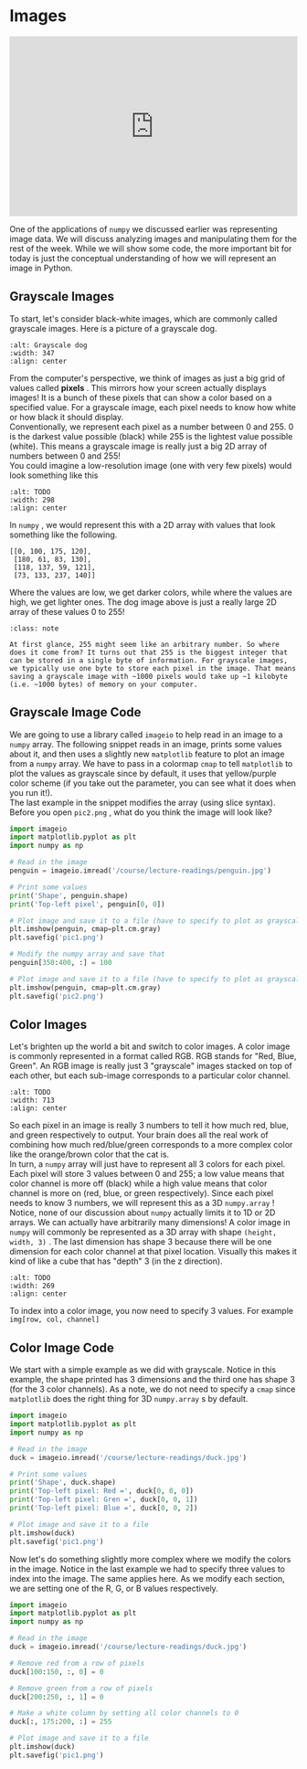 # Images

<div style="position: relative; padding-bottom: 62.5%; height: 0;">
    <iframe src="https://www.loom.com/embed/4cc717605a614427af8f4842fa200154" frameborder="0" webkitallowfullscreen mozallowfullscreen allowfullscreen style="position: absolute; top: 0; left: 0; width: 100%; height: 100%;"></iframe>
</div>

One of the applications of `numpy` we discussed earlier was representing image data. We will discuss analyzing images and manipulating them for the rest of the week. While we will show some code, the more important bit for today is just the conceptual understanding of how we will represent an image in Python.  
##  Grayscale Images  

To start, let's consider black-white images, which are commonly called grayscale images. Here is a picture of a grayscale dog.  
```{image} https://static.us.edusercontent.com/files/2RQnyxXq5iUnDa6sf2jkueIx
:alt: Grayscale dog
:width: 347
:align: center
```

From the computer's perspective, we think of images as just a big grid of values called **pixels** . This mirrors how your screen actually displays images! It is a bunch of these pixels that can show a color based on a specified value. For a grayscale image, each pixel needs to know how white or how black it should display.  
Conventionally, we represent each pixel as a number between 0 and 255. 0 is the darkest value possible (black) while 255 is the lightest value possible (white). This means a grayscale image is really just a big 2D array of numbers between 0 and 255!  
You could imagine a low-resolution image (one with very few pixels) would look something like this  
```{image} https://static.us.edusercontent.com/files/Oa1CYhhty89Z0H7oBrG1bXbA
:alt: TODO
:width: 298
:align: center
```

In `numpy` , we would represent this with a 2D array with values that look something like the following.  
```text
[[0, 100, 175, 120],
 [180, 61, 83, 130],
 [118, 137, 59, 121],
 [73, 133, 237, 140]]
````

Where the values are low, we get darker colors, while where the values are high, we get lighter ones. The dog image above is just a really large 2D array of these values 0 to 255!  

```{admonition} Note
:class: note

At first glance, 255 might seem like an arbitrary number. So where does it come from? It turns out that 255 is the biggest integer that can be stored in a single byte of information. For grayscale images, we typically use one byte to store each pixel in the image. That means saving a grayscale image with ~1000 pixels would take up ~1 kilobyte (i.e. ~1000 bytes) of memory on your computer.

```

##  Grayscale Image Code  

We are going to use a library called `imageio` to help read in an image to a `numpy` array. The following snippet reads in an image, prints some values about it, and then uses a slightly new `matplotlib` feature to plot an image from a `numpy` array. We have to pass in a colormap `cmap` to tell `matplotlib` to plot the values as grayscale since by default, it uses that yellow/purple color scheme (if you take out the parameter, you can see what it does when you run it!).  
The last example in the snippet modifies the array (using slice syntax). Before you open `pic2.png` , what do you think the image will look like?  
```py
import imageio
import matplotlib.pyplot as plt
import numpy as np

# Read in the image
penguin = imageio.imread('/course/lecture-readings/penguin.jpg')

# Print some values
print('Shape', penguin.shape)
print('Top-left pixel', penguin[0, 0])

# Plot image and save it to a file (have to specify to plot as grayscale)
plt.imshow(penguin, cmap=plt.cm.gray) 
plt.savefig('pic1.png')

# Modify the numpy array and save that
penguin[350:400, :] = 100

# Plot image and save it to a file (have to specify to plot as grayscale)
plt.imshow(penguin, cmap=plt.cm.gray) 
plt.savefig('pic2.png')
```

##  Color Images  

Let's brighten up the world a bit and switch to color images. A color image is commonly represented in a format called RGB. RGB stands for "Red, Blue, Green". An RGB image is really just 3 "grayscale" images stacked on top of each other, but each sub-image corresponds to a particular color channel.  
```{image} https://static.us.edusercontent.com/files/TLxAi1Al9GVLbs0UdcDUOtgi
:alt: TODO
:width: 713
:align: center
```

So each pixel in an image is really 3 numbers to tell it how much red, blue, and green respectively to output. Your brain does all the real work of combining how much red/blue/green corresponds to a more complex color like the orange/brown color that the cat is.  
In turn, a `numpy` array will just have to represent all 3 colors for each pixel. Each pixel will store 3 values between 0 and 255; a low value means that color channel is more off (black) while a high value means that color channel is more on (red, blue, or green respectively). Since each pixel needs to know 3 numbers, we will represent this as a 3D `numpy.array` !  
Notice, none of our discussion about `numpy` actually limits it to 1D or 2D arrays. We can actually have arbitrarily many dimensions! A color image in `numpy` will commonly be represented as a 3D array with shape `(height, width, 3)` . The last dimension has shape 3 because there will be one dimension for each color channel at that pixel location. Visually this makes it  kind of like a cube that has "depth" 3 (in the z direction).  
```{image} https://static.us.edusercontent.com/files/byPNZvmbUeMRLOhhm6uo8rS6
:alt: TODO
:width: 269
:align: center
```

To index into a color image, you now need to specify 3 values. For example `img[row, col, channel]`   
##  Color Image Code  

We start with a simple example as we did with grayscale. Notice in this example, the shape printed has 3 dimensions and the third one has shape 3 (for the 3 color channels). As a note, we do not need to specify a `cmap` since `matplotlib` does the right thing for 3D `numpy.array` s by default.  
```py
import imageio
import matplotlib.pyplot as plt
import numpy as np

# Read in the image
duck = imageio.imread('/course/lecture-readings/duck.jpg')

# Print some values
print('Shape', duck.shape)
print('Top-left pixel: Red =', duck[0, 0, 0])
print('Top-left pixel: Gren =', duck[0, 0, 1])
print('Top-left pixel: Blue =', duck[0, 0, 2])

# Plot image and save it to a file
plt.imshow(duck)
plt.savefig('pic1.png')
```

Now let's do something slightly more complex where we modify the colors in the image. Notice in the last example we had to specify three values to index into the image. The same applies here. As we modify each section, we are setting one of the R, G, or B values respectively.  
```py
import imageio
import matplotlib.pyplot as plt
import numpy as np

# Read in the image
duck = imageio.imread('/course/lecture-readings/duck.jpg')

# Remove red from a row of pixels
duck[100:150, :, 0] = 0

# Remove green from a row of pixels
duck[200:250, :, 1] = 0

# Make a white column by setting all color channels to 0
duck[:, 175:200, :] = 255

# Plot image and save it to a file
plt.imshow(duck)
plt.savefig('pic1.png')
```

 
